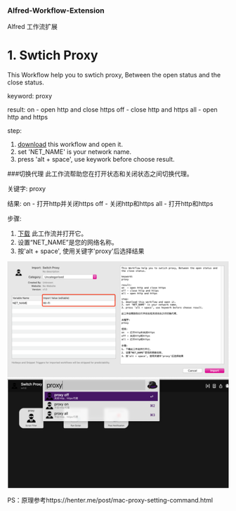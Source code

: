 ### Alfred-Workflow-Extension
Alfred 工作流扩展


# 1. Swtich Proxy

This Workflow help you to swtich proxy, Between the open status and the close status.

keyword:
proxy

result:
on  - open http and close https
off - close http and https
all - open http and https

step:
1. [download](https://github.com/a379261723/Alfred-Workflow-Extension/raw/master/Alfred-Workflow-Switch-Proxy/Switch%20Proxy.alfredworkflow) this workflow and open it.
2. set 'NET_NAME' is your network name.
3. press 'alt + space', use keywork before choose result.

###切换代理
此工作流帮助您在打开状态和关闭状态之间切换代理。

关键字:
proxy

结果:
on  - 打开http并关闭https
off - 关闭http和https
all - 打开http和https

步骤:
1. [下载](https://github.com/a379261723/Alfred-Workflow-Extension/raw/master/Alfred-Workflow-Switch-Proxy/Switch%20Proxy.alfredworkflow) 此工作流并打开它。
2. 设置“NET_NAME”是您的网络名称。
3. 按'alt + space', 使用关键字'proxy'后选择结果

![](https://github.com/a379261723/Alfred-Workflow-Extension/blob/master/Alfred-Workflow-Switch-Proxy/img1.jpg)
![](https://github.com/a379261723/Alfred-Workflow-Extension/blob/master/Alfred-Workflow-Switch-Proxy/img2.jpg)

PS：原理参考https://henter.me/post/mac-proxy-setting-command.html
